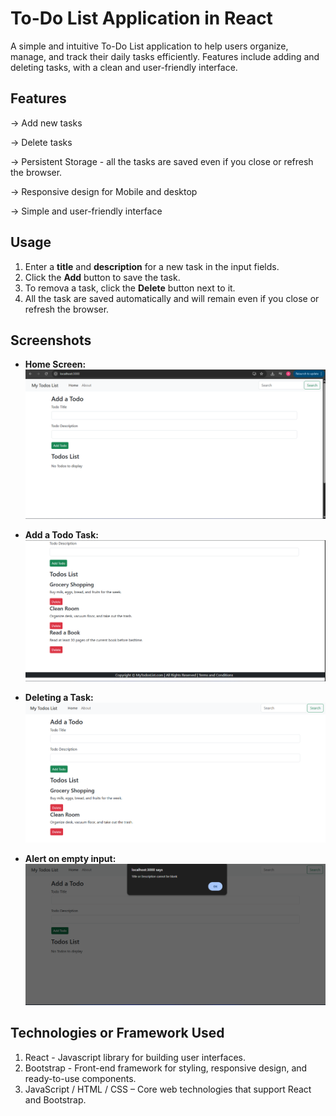 # To-Do List Application in React

A simple and intuitive To-Do List application to help users organize,
        manage, and track their daily tasks efficiently. Features include adding
        and deleting tasks, with a clean and user-friendly interface.
        
## Features

-> Add new tasks

-> Delete tasks

-> Persistent Storage - all the tasks are saved even if you close or refresh the browser.

-> Responsive design for Mobile and desktop

-> Simple and user-friendly interface

## Usage

1) Enter a **title** and **description** for a new task in the input fields.
2) Click the **Add** button to save the task.
3) To remova a task, click the **Delete** button next to it.
4) All the task are saved automatically and will remain even if you close or refresh the browser.

## Screenshots

- **Home Screen:**  
  ![Home Screen](screenshots/home.png)

- **Add a Todo Task:**  
  ![Add a Todo Task](screenshots/add.png)

- **Deleting a Task:**  
  ![Deleting a Task](screenshots/delete.png)

- **Alert on empty input:**  
  ![Alert on empty input](screenshots/alert.png)

## Technologies or Framework Used

1) React - Javascript library for building user interfaces.
2) Bootstrap - Front-end framework for styling, responsive design, and ready-to-use components.
3) JavaScript / HTML / CSS – Core web technologies that support React and Bootstrap.
